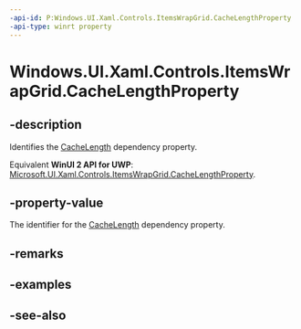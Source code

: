 ```yaml
---
-api-id: P:Windows.UI.Xaml.Controls.ItemsWrapGrid.CacheLengthProperty
-api-type: winrt property
---
```


<!-- Property syntax
public Windows.UI.Xaml.DependencyProperty CacheLengthProperty { get; }
-->

# Windows.UI.Xaml.Controls.ItemsWrapGrid.CacheLengthProperty

## -description
Identifies the [CacheLength](itemswrapgrid_cachelength.md) dependency property.

Equivalent **WinUI 2 API for UWP**: [Microsoft.UI.Xaml.Controls.ItemsWrapGrid.CacheLengthProperty](/windows/winui/api/microsoft.ui.xaml.controls.itemswrapgrid.cachelengthproperty).

## -property-value
The identifier for the [CacheLength](itemswrapgrid_cachelength.md) dependency property.

## -remarks

## -examples

## -see-also
